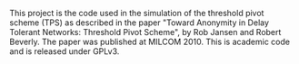 This project is the code used in the simulation of the threshold pivot scheme (TPS) as described in the paper "Toward Anonymity in Delay Tolerant Networks: Threshold Pivot Scheme", by Rob Jansen and Robert Beverly. The paper was published at MILCOM 2010. This is academic code and is released under GPLv3.